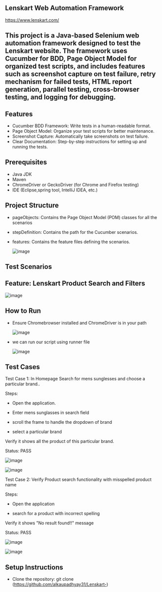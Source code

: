 ## Lenskart Web Automation Framework 
https://www.lenskart.com/

## This project is a Java-based Selenium web automation framework designed to test the Lenskart website. The framework uses Cucumber for BDD, Page Object Model for organized test scripts, and includes features such as screenshot capture on test failure, retry mechanism for failed tests, HTML report generation, parallel testing, cross-browser testing, and logging for debugging.

## Features

- Cucumber BDD Framework: Write tests in a human-readable format.
- Page Object Model: Organize your test scripts for better maintenance.
- Screenshot Capture: Automatically take screenshots on test failure.
- Clear Documentation: Step-by-step instructions for setting up and running the tests.

## Prerequisites

- Java JDK 
- Maven
- ChromeDriver or GeckoDriver (for Chrome and Firefox testing)
- IDE (Eclipse,spring tool, IntelliJ IDEA, etc.)

## Project Structure

- pageObjects: Contains the Page Object Model (POM) classes for all the scenarios
- stepDefinition: Contains the path for the Cucumber scenarios.
- features: Contains the feature files defining the scenarios.

  ![image](https://github.com/user-attachments/assets/8249e446-8151-40a1-996f-8d8f57954f41)


## Test Scenarios

## Feature: Lenskart Product Search and Filters

![image](https://github.com/user-attachments/assets/29152da3-3c90-4e53-9b87-da07bace67fa)


## How to Run

- Ensure Chromebrowser installed and ChromeDriver is in your path

  ![image](https://github.com/user-attachments/assets/a3c90ec4-e856-46ad-8219-383c70678fcd)

- we can run our script using runner file

  ![image](https://github.com/user-attachments/assets/4f392297-ba6e-4a8c-9e71-39ff9e0fe8dd)


 ## Test Cases
Test Case 1: In Homepage Search for mens sunglesses and choose a particular brand..

Steps:

- Open the application.

- Enter mens sunglasses in search field

- scroll the frame to handle the dropdown of brand

- select a particular brand

Verify it shows all the product of this particular brand.

Status: PASS

![image](https://github.com/user-attachments/assets/c5fdb239-fa03-4363-8ca7-cefcdd3b61e1)

![image](https://github.com/user-attachments/assets/2aee5025-62b7-419e-afee-3113ea60ac80)


Test Case 2: Verify Product search functionality with misspelled product name

Steps:

- Open the application
  
- search for a product with incorrect spelling

Verify it shows "No result found!!" message

Status: PASS

![image](https://github.com/user-attachments/assets/be4c8387-97c1-40bd-a2e2-f63ce141b5e8)

![image](https://github.com/user-attachments/assets/e4ff707e-3c2c-416b-8a58-67ab83febe8e)



  ##  Setup Instructions
  
- Clone the repository: git clone (https://github.com/alkaupadhyay31/Lenskart-)


